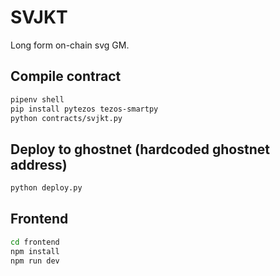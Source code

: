 # SVJKT

Long form on-chain svg GM.

## Compile contract

```sh
pipenv shell
pip install pytezos tezos-smartpy
python contracts/svjkt.py
```

## Deploy to ghostnet (hardcoded ghostnet address)

```sh
python deploy.py
```

## Frontend

```sh
cd frontend
npm install
npm run dev
```